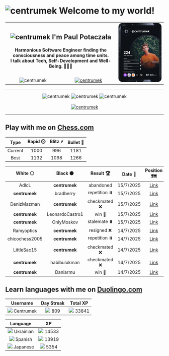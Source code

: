 <h1>
  <img
    src="https://emojis.slackmojis.com/emojis/images/1531849430/4246/blob-sunglasses.gif"
    width="30"
    alt="centrumek"
  />
  Welcome to my world!
</h1>

<table>
  <tbody>
    <tr>
      <td align="center" width="70%" colspan="2">
        <h2>
          <img
            src="https://raw.githubusercontent.com/MartinHeinz/MartinHeinz/master/wave.gif"
            width="30px"
            alt="centrumek"
          />
          I'm Paul Potaczała
        </h2>
        <h4>
          Harmonious Software Engineer finding the consciousness and peace among time units.
          <br/>
          I talk about Tech, Self-Development and Well-Being. 🌿🧘🚀
        </h4>
      </td>
      <td width="30%" rowspan="2">
        <a href="https://app.daily.dev/centrumek">
          <img
            src="./devcard.svg"
            alt="centrumek"
          />
        </a>
      </td>
    </tr>
    <tr align="center">
      <td>
        <img
          src="https://komarev.com/ghpvc/?username=centrumek&label=visitors&color=0e75b6&style=flat"
          alt="centrumek"
        >
      </td>
      <td>
        <a href="https://stackoverflow.com/users/14496012/centrumek">
          <img
            src="https://stackoverflow.com/users/flair/14496012.png?theme=dark"
            alt="centrumek"
          >
        </a>
      </td>
    </tr>
  </tbody>
</table>

---
<div align="center">
  <img 
    src="https://github-readme-stats.vercel.app/api?username=centrumek&show_icons=true&count_private=true&theme=dark&hide_border=true&hide=issues,contribs&bg_color=00000000"
    alt="centrumek"
  />
  <img
    src="https://github-readme-stats.vercel.app/api/top-langs/?username=centrumek&layout=compact&hide_border=true&theme=dark&bg_color=00000000&langs_count=6&exclude_repo=air-statistic-app"
    alt="centrumek"
  />
  <img 
    src="https://github-readme-streak-stats.herokuapp.com?user=centrumek&theme=dark&hide_border=true&background=FFFFFF00"
    alt="centrumek"
  />
  <br/>
  <br/>
  <a href="https://www.buymeacoffee.com/centrumek">
    <img
      src="https://cdn.buymeacoffee.com/buttons/v2/default-orange.png"
      height="50"
      width="210"
      alt="centrumek"
    />
  </a>
</div>

---

## Play with me on [Chess.com](https://www.chess.com/member/centrumek)

<div align="center">
<!--START_SECTION:chessStats-->
<!-- Automatically generated with https://github.com/Balastrong/chess-stats-action -->

| Type | Rapid ⏲️ | Blitz ⚡ | Bullet 🔫 |
|:---:|:---:|:---:|:---:|
| Current | 1000 | 996 | 1181 |
| Best | 1132 | 1098 | 1266 |

| White ⚪ | Black ⚫ | Result 🏆 | Date 📅 | Position 🗺️ | Type 🕕 |
|:---:|:---:|:---:|:---:|:---:|:---:|
| AdlcL | **centrumek** | abandoned  | 15/7/2025 | <a href="http://www.ee.unb.ca/cgi-bin/tervo/fen.pl?select=2kr2nr/4b3/1p1p3p/p2P1Qp1/1pPN4/1P5P/P4PP1/R3R1K1 b - - 0 21">Link</a> | Blitz |
| **centrumek** | bradberry | repetition ⏸️ | 15/7/2025 | <a href="http://www.ee.unb.ca/cgi-bin/tervo/fen.pl?select=r1b1Q1k1/p5r1/2p1p3/3pq1B1/1P6/P3P3/2P1K3/8 b - - 12 35">Link</a> | Blitz |
| DenizMazman | **centrumek** | checkmated ❌ | 15/7/2025 | <a href="http://www.ee.unb.ca/cgi-bin/tervo/fen.pl?select=6Q1/3k2R1/4R3/8/p2P4/P1P5/1PK5/1r1r4 b - - 6 45">Link</a> | Blitz |
| **centrumek** | LeonardoCastro1 | win 🥇 | 15/7/2025 | <a href="http://www.ee.unb.ca/cgi-bin/tervo/fen.pl?select=8/8/8/3KBP2/3P4/5k2/8/8 b - - 0 74">Link</a> | Blitz |
| **centrumek** | OnlyMoskov | stalemate ⏸️ | 15/7/2025 | <a href="http://www.ee.unb.ca/cgi-bin/tervo/fen.pl?select=2k5/2P3p1/6p1/5p2/p4P1K/5P1P/6r1/8 w - - 0 48">Link</a> | Blitz |
| Ramyoptics | **centrumek** | resigned ❌ | 14/7/2025 | <a href="http://www.ee.unb.ca/cgi-bin/tervo/fen.pl?select=8/1R6/8/6k1/6Q1/6bK/8/8 b - - 1 58">Link</a> | Blitz |
| chicochess2005 | **centrumek** | repetition ⏸️ | 14/7/2025 | <a href="http://www.ee.unb.ca/cgi-bin/tervo/fen.pl?select=8/2K5/4k3/3r4/8/8/8/8 w - - 70 90">Link</a> | Blitz |
| LittleSac15 | **centrumek** | checkmated ❌ | 14/7/2025 | <a href="http://www.ee.unb.ca/cgi-bin/tervo/fen.pl?select=5k1R/R7/4r3/5p1p/5r2/3K3P/6p1/8 b - - 7 50">Link</a> | Blitz |
| **centrumek** | habibulukman | checkmated ❌ | 14/7/2025 | <a href="http://www.ee.unb.ca/cgi-bin/tervo/fen.pl?select=rn4k1/p1pp3p/1p2pB1Q/1B1b4/5p2/P7/1Pq3r1/RK6 w - - 0 25">Link</a> | Blitz |
| **centrumek** | Daniarmu | win 🥇 | 14/7/2025 | <a href="http://www.ee.unb.ca/cgi-bin/tervo/fen.pl?select=k7/P4R2/1N6/1p6/2p5/2P5/6K1/8 b - - 1 55">Link</a> | Blitz |

<!--END_SECTION:chessStats-->
</div>

## Learn languages with me on [Duolingo.com](https://www.duolingo.com/profile/Centrumek)

<div align="center">
<!--START_SECTION:duolingoStats-->
<!-- Automatically generated with https://github.com/centrumek/duolingo-readme-stats-->

| Username | Day Streak | Total XP |
|:---:|:---:|:---:|
| <img src="https://raw.githubusercontent.com/centrumek/duolingo-readme-stats/main/assets/duolingo.png" height="12"> Centrumek | <img src="https://raw.githubusercontent.com/centrumek/duolingo-readme-stats/main/assets/streakinactive.svg" height="12"> 809 | <img src="https://raw.githubusercontent.com/centrumek/duolingo-readme-stats/main/assets/xp.svg" height="12"> 33841 | <img src="https://raw.githubusercontent.com/centrumek/duolingo-readme-stats/main/assets/xp.svg" height="12"> 0 |

| Language | XP |
|:---:|:---:|
| <img src="https://raw.githubusercontent.com/centrumek/duolingo-readme-stats/main/assets/langs/ukrainian.svg" height="12"> Ukrainian | <img src="https://raw.githubusercontent.com/centrumek/duolingo-readme-stats/main/assets/xp.svg" height="12"> 14533 |
| <img src="https://raw.githubusercontent.com/centrumek/duolingo-readme-stats/main/assets/langs/spanish.svg" height="12"> Spanish | <img src="https://raw.githubusercontent.com/centrumek/duolingo-readme-stats/main/assets/xp.svg" height="12"> 13919 |
| <img src="https://raw.githubusercontent.com/centrumek/duolingo-readme-stats/main/assets/langs/japanese.svg" height="12"> Japanese | <img src="https://raw.githubusercontent.com/centrumek/duolingo-readme-stats/main/assets/xp.svg" height="12"> 5354 |

<!--END_SECTION:duolingoStats-->
</div>
<!--
**centrumek/centrumek** is a ✨ _special_ ✨ repository because its `README.md` (this file) appears on your GitHub profile.

Here are some ideas to get you started:

- 🔭 I’m currently working on ...
- 🌱 I’m currently learning ...
- 👯 I’m looking to collaborate on ...
- 🤔 I’m looking for help with ...
- 💬 Ask me about ...
- 📫 How to reach me: ...
- 😄 Pronouns: ...
- ⚡ Fun fact: ...
-->
